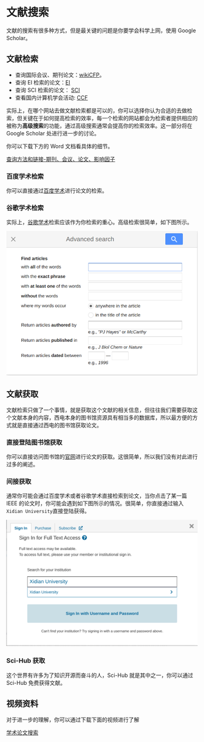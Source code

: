# 文献搜索

文献的搜索有很多种方式，但是最关键的问题是你要学会科学上网，使用 Google Scholar。

## 文献检索

* 查询国际会议、期刊论文：[wikiCFP](http://www.wikicfp.com/cfp/)。
* 查询 EI 检索的论文：[EI](https://www.engineeringvillage.com/search/quick.url)
* 查询 SCI 检索的论文： [SCI](https://www.webofscience.com/wos/alldb/basic-search)
* 查看国内计算机学会活动: [CCF](http://www.ccf.org.cn)

实际上，在哪个网站去做文献检索都是可以的，你可以选择你认为合适的去做检索，但关键在于如何提高检索的效率，每一个检索的网站都会为检索者提供相应的被称为**高级搜索**的功能，通过高级搜索通常会提高你的检索效率。这一部分将在 Google Scholar 处进行进一步的讨论。

你可以下载下方的 Word 文档看具体的细节。

[查询方法和链接-期刊、会议、论文、影响因子](http://8.141.51.55:8000/EssayResources/%E6%9F%A5%E8%AF%A2%E6%96%B9%E6%B3%95%E5%92%8C%E9%93%BE%E6%8E%A5-%E6%9C%9F%E5%88%8A%E3%80%81%E4%BC%9A%E8%AE%AE%E3%80%81%E8%AE%BA%E6%96%87%E3%80%81%E5%BD%B1%E5%93%8D%E5%9B%A0%E5%AD%90.docx)

### 百度学术检索

你可以直接通过[百度学术](https://xueshu.baidu.com/)进行论文的检索。

### 谷歌学术检索

实际上，[谷歌学术](https://scholar.google.com/)检索应该作为你检索的重心。高级检索很简单，如下图所示。

![谷歌学术高级检索](../assets/googleScholarAdvancedSearch.png)

## 文献获取

文献检索只做了一个事情，就是获取这个文献的相关信息，但往往我们需要获取这个文献本身的内容，西电本身的图书馆资源具有相当多的数据库，所以最方便的方式就是直接通过西电的图书馆获取论文。

### 直接登陆图书馆获取

你可以直接访问图书馆的[官网](https://libxidian.mh.chaoxing.com/)进行论文的获取。这很简单，所以我们没有对此进行过多的阐述。

### 间接获取

通常你可能会通过百度学术或者谷歌学术直接检索到论文，当你点击了某一篇 IEEE 的论文时，你可能会遇到如下图所示的情况。很简单，你直接通过输入`Xidian University`直接登陆获得。

![校外获取](../assets/out_of_school.png)

### Sci-Hub 获取

这个世界有许多为了知识开源而奋斗的人，Sci-Hub 就是其中之一，你可以通过 Sci-Hub 免费获得文献。

## 视频资料

对于进一步的理解，你可以通过下载下面的视频进行了解

[学术论文搜索](http://8.141.51.55:8000/EssayResources/%E5%AD%A6%E6%9C%AF%E8%AE%BA%E6%96%87%E6%90%9C%E7%B4%A2.rar)
